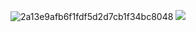 ![2a13e9afb6f1fdf5d2d7cb1f34bc8048](https://github.com/JannaTop/JannaTop/assets/142921367/6c5b55b4-fb1a-47c8-9e68-7aa32aba710c)
![](https://komarev.com/ghpvc/?username=JannaTop&style=for-the-badge&label=People+Spying)
